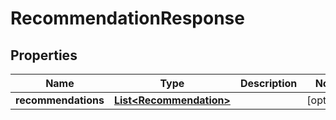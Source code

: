 
# RecommendationResponse

## Properties
Name | Type | Description | Notes
------------ | ------------- | ------------- | -------------
**recommendations** | [**List&lt;Recommendation&gt;**](Recommendation.md) |  |  [optional]



